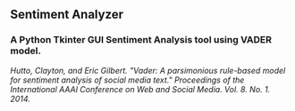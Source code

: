 ## Sentiment Analyzer
### A Python Tkinter GUI Sentiment Analysis tool using VADER model.

*Hutto, Clayton, and Eric Gilbert. "Vader: A parsimonious rule-based model for sentiment analysis of social media text." 
Proceedings of the International AAAI Conference on Web and Social Media. Vol. 8. No. 1. 2014.*
